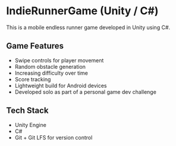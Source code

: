 #  IndieRunnerGame (Unity / C#)

This is a mobile endless runner game developed in Unity using C#.

##  Game Features

- Swipe controls for player movement
- Random obstacle generation
- Increasing difficulty over time
- Score tracking
- Lightweight build for Android devices
- Developed solo as part of a personal game dev challenge

## Tech Stack

- Unity Engine
- C#
- Git + Git LFS for version control
